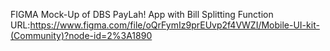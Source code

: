 FIGMA Mock-Up of DBS PayLah! App with Bill Splitting Function URL:https://www.figma.com/file/oQrFymIz9prEUvp2f4VWZI/Mobile-UI-kit-(Community)?node-id=2%3A1890
